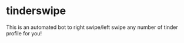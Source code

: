 # tinderswipe
This is an automated bot to right swipe/left swipe any number of tinder profile for you!  
